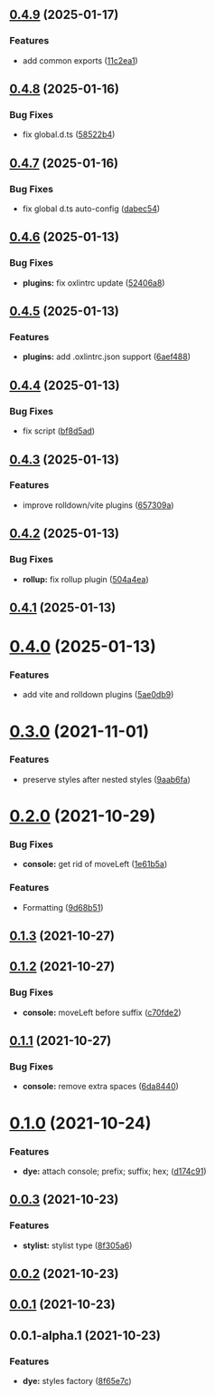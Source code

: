 ## [0.4.9](https://github.com/prostojs/dye/compare/v0.4.8...v0.4.9) (2025-01-17)


### Features

* add common exports ([11c2ea1](https://github.com/prostojs/dye/commit/11c2ea19df6fee3bbc6a6c4eedafff5a6cd6a3c5))



## [0.4.8](https://github.com/prostojs/dye/compare/v0.4.7...v0.4.8) (2025-01-16)


### Bug Fixes

* fix global.d.ts ([58522b4](https://github.com/prostojs/dye/commit/58522b4d70f2a36026b8a2418ad87ae773b8f2ef))



## [0.4.7](https://github.com/prostojs/dye/compare/v0.4.6...v0.4.7) (2025-01-16)


### Bug Fixes

* fix global d.ts auto-config ([dabec54](https://github.com/prostojs/dye/commit/dabec54dffa0e6e91f01d61fe21f117cc82d487d))



## [0.4.6](https://github.com/prostojs/dye/compare/v0.4.5...v0.4.6) (2025-01-13)


### Bug Fixes

* **plugins:** fix oxlintrc update ([52406a8](https://github.com/prostojs/dye/commit/52406a8ae309ed48f667e391df9acfc4beb20299))



## [0.4.5](https://github.com/prostojs/dye/compare/v0.4.4...v0.4.5) (2025-01-13)


### Features

* **plugins:** add .oxlintrc.json support ([6aef488](https://github.com/prostojs/dye/commit/6aef488182fec6c6658c08b9873b6962c56ef8e6))



## [0.4.4](https://github.com/prostojs/dye/compare/v0.4.3...v0.4.4) (2025-01-13)


### Bug Fixes

* fix script ([bf8d5ad](https://github.com/prostojs/dye/commit/bf8d5ad639cd64b9cc8acb802e47ec0aa57d955c))



## [0.4.3](https://github.com/prostojs/dye/compare/v0.4.2...v0.4.3) (2025-01-13)


### Features

* improve rolldown/vite plugins ([657309a](https://github.com/prostojs/dye/commit/657309a8b2cae679db94c95f7aa6b7533034c8e6))



## [0.4.2](https://github.com/prostojs/dye/compare/v0.4.1...v0.4.2) (2025-01-13)


### Bug Fixes

* **rollup:** fix rollup plugin ([504a4ea](https://github.com/prostojs/dye/commit/504a4ea06099846f1e442fde4d9e0c7102e6991c))



## [0.4.1](https://github.com/prostojs/dye/compare/v0.4.0...v0.4.1) (2025-01-13)



# [0.4.0](https://github.com/prostojs/dye/compare/v0.3.0...v0.4.0) (2025-01-13)

### Features

- add vite and rolldown plugins ([5ae0db9](https://github.com/prostojs/dye/commit/5ae0db92ccc26617fd77240faf7471f2772b0181))

# [0.3.0](https://github.com/prostojs/dye/compare/v0.2.0...v0.3.0) (2021-11-01)

### Features

- preserve styles after nested styles ([9aab6fa](https://github.com/prostojs/dye/commit/9aab6fa5bda2980e63e9c6c5606c741592eb848a))

# [0.2.0](https://github.com/prostojs/dye/compare/v0.1.3...v0.2.0) (2021-10-29)

### Bug Fixes

- **console:** get rid of moveLeft ([1e61b5a](https://github.com/prostojs/dye/commit/1e61b5ad4f1d3e01ff055ed00eb9d0185907b968))

### Features

- Formatting ([9d68b51](https://github.com/prostojs/dye/commit/9d68b51106a194e71df1c01b4cb6ae4b5a79c483))

## [0.1.3](https://github.com/prostojs/dye/compare/v0.1.2...v0.1.3) (2021-10-27)

## [0.1.2](https://github.com/prostojs/dye/compare/v0.1.1...v0.1.2) (2021-10-27)

### Bug Fixes

- **console:** moveLeft before suffix ([c70fde2](https://github.com/prostojs/dye/commit/c70fde2913c7d5b6a61154c90cc8199b3553ef8c))

## [0.1.1](https://github.com/prostojs/dye/compare/v0.1.0...v0.1.1) (2021-10-27)

### Bug Fixes

- **console:** remove extra spaces ([6da8440](https://github.com/prostojs/dye/commit/6da84401a6fbfcbb71253b42465292072d71dc52))

# [0.1.0](https://github.com/prostojs/dye/compare/v0.0.3...v0.1.0) (2021-10-24)

### Features

- **dye:** attach console; prefix; suffix; hex; ([d174c91](https://github.com/prostojs/dye/commit/d174c913fae855067bedb043507c296ad37953d2))

## [0.0.3](https://github.com/prostojs/dye/compare/v0.0.2...v0.0.3) (2021-10-23)

### Features

- **stylist:** stylist type ([8f305a6](https://github.com/prostojs/dye/commit/8f305a6b9ce16ab9d6b2de9f80d9dcb6cddf31bd))

## [0.0.2](https://github.com/prostojs/dye/compare/v0.0.1...v0.0.2) (2021-10-23)

## [0.0.1](https://github.com/prostojs/dye/compare/v0.0.1-alpha.1...v0.0.1) (2021-10-23)

## 0.0.1-alpha.1 (2021-10-23)

### Features

- **dye:** styles factory ([8f65e7c](https://github.com/prostojs/dye/commit/8f65e7caedd84b363087d3a2736f52b3700ea1c5))
